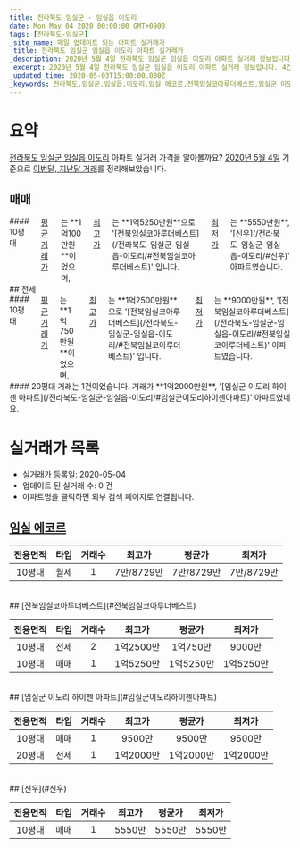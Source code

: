 ```yaml
---
title: 전라북도 임실군 - 임실읍 이도리
date: Mon May 04 2020 00:00:00 GMT+0900
tags: [전라북도-임실군]
_site_name: 매일 업데이트 되는 아파트 실거래가
_title: 전라북도 임실군 임실읍 이도리 아파트 실거래가
_description: 2020년 5월 4일 전라북도 임실군 임실읍 이도리 아파트 실거래 정보입니다. 4건 아파트 정보가 있습니다.
_excerpt: 2020년 5월 4일 전라북도 임실군 임실읍 이도리 아파트 실거래 정보입니다. 4건 아파트 정보가 있습니다.
_updated_time: 2020-05-03T15:00:00.000Z
_keywords: 전라북도,임실군,임실읍,이도리,임실 에코르,전북임실코아루더베스트,임실군 이도리 하이젠 아파트,신우
---
```





# 요약
<ins>전라북도 임실군 임실읍 이도리</ins> 아파트 실거래 가격을 알아볼까요? <ins>2020년 5월 4일</ins> 기준으로 <ins>이번달, 지난달 거래</ins>를 정리해보았습니다.

## 매매
<div class="container">
<div class="twelve columns" markdown="1">
#### 10평대
<ins>평균 거래가</ins>는 **1억100만원**이었으며, <ins>최고가</ins>는 **1억5250만원**으로 '[전북임실코아루더베스트](/전라북도-임실군-임실읍-이도리/#전북임실코아루더베스트)' 입니다. <ins>최저가</ins>는 **5550만원**, '[신우](/전라북도-임실군-임실읍-이도리/#신우)' 아파트였습니다.
</div>
</div>
## 전세
<div class="container">
<div class="six columns" markdown="1">
#### 10평대
<ins>평균 거래가</ins>는 **1억750만원**이었으며, <ins>최고가</ins>는 **1억2500만원**으로 '[전북임실코아루더베스트](/전라북도-임실군-임실읍-이도리/#전북임실코아루더베스트)' 입니다. <ins>최저가</ins>는 **9000만원**, '[전북임실코아루더베스트](/전라북도-임실군-임실읍-이도리/#전북임실코아루더베스트)' 아파트였습니다.
</div>
<div class="six columns" markdown="1">
#### 20평대
거래는 1건이었습니다. 거래가 **1억2000만원**, '[임실군 이도리 하이젠 아파트](/전라북도-임실군-임실읍-이도리/#임실군이도리하이젠아파트)' 아파트였네요.
</div>
</div>



# 실거래가 목록
- 실거래가 등록일: 2020-05-04
- 업데이트 된 실거래 수: 0 건
- 아파트명을 클릭하면 외부 검색 페이지로 연결됩니다.

## [임실 에코르](#임실에코르)

|전용면적|타입|거래수|최고가|평균가|최저가|
|:---:|:---:|:---:|:---:|:---:|:---:|
|10평대|<span class="deal-type-3">월세</span>|1|7만/8729만|7만/8729만|7만/8729만|

<br/>
## [전북임실코아루더베스트](#전북임실코아루더베스트)

|전용면적|타입|거래수|최고가|평균가|최저가|
|:---:|:---:|:---:|:---:|:---:|:---:|
|10평대|<span class="deal-type-2">전세</span>|2|1억2500만|1억750만|9000만|
|10평대|<span class="deal-type-1">매매</span>|1|1억5250만|1억5250만|1억5250만|

<br/>
## [임실군 이도리 하이젠 아파트](#임실군이도리하이젠아파트)

|전용면적|타입|거래수|최고가|평균가|최저가|
|:---:|:---:|:---:|:---:|:---:|:---:|
|10평대|<span class="deal-type-1">매매</span>|1|9500만|9500만|9500만|
|20평대|<span class="deal-type-2">전세</span>|1|1억2000만|1억2000만|1억2000만|

<br/>
## [신우](#신우)

|전용면적|타입|거래수|최고가|평균가|최저가|
|:---:|:---:|:---:|:---:|:---:|:---:|
|10평대|<span class="deal-type-1">매매</span>|1|5550만|5550만|5550만|

<br/>



